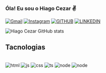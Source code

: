 
### Óla! Eu sou o Hiago Cezar ✌️

[![Gmail](	https://img.shields.io/badge/Gmail-D14836?style=for-the-badge&logo=gmail&logoColor=white)](hiagocesarr3@gmail.com)
[![Instagram](	https://img.shields.io/badge/Instagram-E4405F?style=for-the-badge&logo=instagram&logoColor=white)](https://instagram.com/hiago_cezarr?igshid=YmMyMTA2M2Y=)
[![GITHUB](	https://img.shields.io/badge/GitHub-100000?style=for-the-badge&logo=github&logoColor=white)](https://github.com/HCezarSilva)
[![LINKEDIN](https://img.shields.io/badge/LinkedIn-0077B5?style=for-the-badge&logo=linkedin&logoColor=white)](https://www.linkedin.com/in/hiago-cezar-362180b9)

![Hiago Cezar GitHub stats](https://github-readme-stats.vercel.app/api?username=anuraghazra&show_icons=true&theme=radical)

## Tacnologias

<div style="display: inline_block"><br/>
<img align="center" alt="html" src="https://img.shields.io/badge/HTML-239120?style=for-the-badge&logo=html5&logoColor=white"/>
<img align="center" alt="js" src="https://img.shields.io/badge/JavaScript-F7DF1E?style=for-the-badge&logo=javascript&logoColor=black"/>
<img align="center" alt="css" src="https://img.shields.io/badge/CSS-239120?&style=for-the-badge&logo=css3&logoColor=white"/>
<img align="center" alt="ts" src="https://img.shields.io/badge/TypeScript-007ACC?style=for-the-badge&logo=typescript&logoColor=white"/>
<img align="center" alt="node" src="https://img.shields.io/badge/Node.js-43853D?style=for-the-badge&logo=node.js&logoColor=white"/>
<img align="center" alt="node" src="https://img.shields.io/badge/React-20232A?style=for-the-badge&logo=react&logoColor=61DAF"/>

</div>
